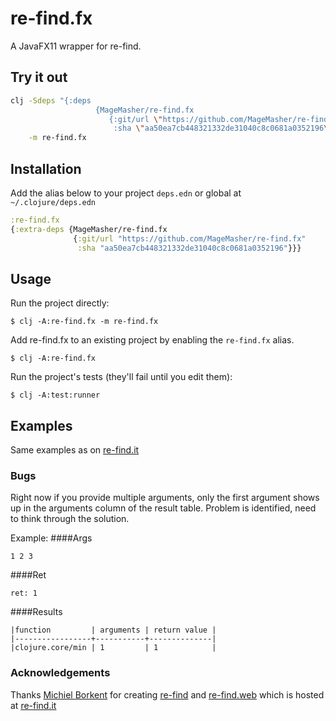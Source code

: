 # re-find.fx

A JavaFX11 wrapper for re-find.

## Try it out

```sh
clj -Sdeps "{:deps
                   {MageMasher/re-find.fx
                      {:git/url \"https://github.com/MageMasher/re-find.fx\"
                       :sha \"aa50ea7cb448321332de31040c8c0681a0352196\"}}}" \
    -m re-find.fx

```

## Installation

Add the alias below to your project `deps.edn` or global at `~/.clojure/deps.edn`

```clojure
:re-find.fx
{:extra-deps {MageMasher/re-find.fx
              {:git/url "https://github.com/MageMasher/re-find.fx"
               :sha "aa50ea7cb448321332de31040c8c0681a0352196"}}}

```

## Usage

Run the project directly:

    $ clj -A:re-find.fx -m re-find.fx

Add re-find.fx to an existing project by enabling the `re-find.fx` alias.

    $ clj -A:re-find.fx

Run the project's tests (they'll fail until you edit them):

    $ clj -A:test:runner

## Examples
Same examples as on [re-find.it](https://re-find.it/)
### Bugs

Right now if you provide multiple arguments, only the first argument shows up in
the arguments column of the result table. Problem is identified, need to think 
through the solution.

Example:
####Args
```
1 2 3
```
####Ret
```
ret: 1
```
####Results
```
|function         | arguments | return value |
|-----------------+-----------+--------------|
|clojure.core/min | 1         | 1            |
```

### Acknowledgements
Thanks [Michiel Borkent](https://github.com/borkdude/) for creating [re-find](https://github.com/borkdude/re-find) and [re-find.web](https://github.com/borkdude/re-find.web) which is hosted at [re-find.it](https://re-find.it/)